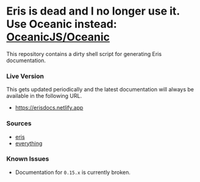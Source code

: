 # Eris is dead and I no longer use it. Use Oceanic instead: [OceanicJS/Oceanic](https://github.com/OceanicJS/Oceanic)

This repository contains a dirty shell script for generating Eris documentation.

### Live Version
This gets updated periodically and the latest documentation will always be available in the following URL.
- https://erisdocs.netlify.app

### Sources
- [eris](https://github.com/abalabahaha/eris)
- [everything](https://github.com/DonovanDMC/eris/tree/everything)

### Known Issues
- Documentation for ``0.15.x`` is currently broken.